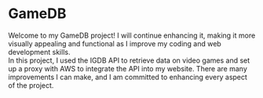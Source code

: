 # GameDB

Welcome to my GameDB project! I will continue enhancing it, making it more visually appealing and functional as I improve my coding and web development skills.
<br>
In this project, I used the IGDB API to retrieve data on video games and set up a proxy with AWS to integrate the API into my website. There are many improvements I can make, and I am committed to enhancing every aspect of the project.